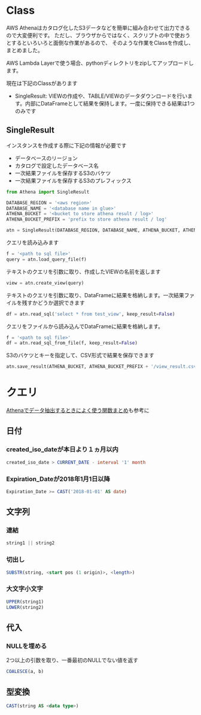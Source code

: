 # Class
AWS Athenaはカタログ化したS3データなどを簡単に組み合わせて出力できるので大変便利です。
ただし、ブラウザからではなく、スクリプトの中で使おうとするといろいろと面倒な作業があるので、
そのような作業をClassを作成し、まとめました。

AWS Lambda Layerで使う場合、pythonディレクトリをzipしてアップロードします。

現在は下記のClassがあります
- SingleResult: VIEWの作成や、TABLE/VIEWのデータダウンロードを行います。内部にDataFrameとして結果を保持します。一度に保持できる結果は1つのみです

## SingleResult
インスタンスを作成する際に下記の情報が必要です
- データベースのリージョン
- カタログで設定したデータベース名
- 一次結果ファイルを保存するS3のバケツ
- 一次結果ファイルを保存するS3のプレフィックス
```python
from Athena import SingleResult

DATABASE_REGION = '<aws region>'
DATABASE_NAME = '<database name in glue>'
ATHENA_BUCKET = '<bucket to store athena result / log>'
ATHENA_BUCKET_PREFIX = 'prefix to store athena result / log'

atn = SingleResult(DATABASE_REGION, DATABASE_NAME, ATHENA_BUCKET, ATHENA_BUCKET_PREFIX)
```

クエリを読み込みます
```python
f = '<path to sql file>'
query = atn.load_query_file(f)
```

テキストのクエリを引数に取り、作成したVIEWの名前を返します
```python
view = atn.create_view(query)
```

テキストのクエリを引数に取り、DataFrameに結果を格納します。一次結果ファイルを残すかどうか選択できます
```python
df = atn.read_sql('select * from test_view', keep_result=False)
```

クエリをファイルから読み込んでDataFrameに結果を格納します。
```python
f = '<path to sql file>'
df = atn.read_sql_from_file(f, keep_result=False)
```

S3のバケツとキーを指定して、CSV形式で結果を保存できます
```python
atn.save_result(ATHENA_BUCKET, ATHENA_BUCKET_PREFIX + '/view_result.csv')
```

# クエリ
[Athenaでデータ抽出するときによく使う関数まとめ](https://qiita.com/sh_tomato/items/97c33cea9bed5a23dd9e)も参考に

## 日付
### created_iso_dateが本日より１ヵ月以内
```sql
created_iso_date > CURRENT_DATE - interval '1' month
```

### Expiration_Dateが2018年1月1日以降
```sql
Expiration_Date >= CAST('2018-01-01' AS date)
```

## 文字列
### 連結
```sql
string1 || string2
```

### 切出し
```sql
SUBSTR(string, <start pos (1 origin)>, <length>)
```

### 大文字小文字
```sql
UPPER(string1)
LOWER(string2)
```

## 代入
### NULLを埋める
2つ以上の引数を取り、一番最初のNULLでない値を返す
```sql
COALESCE(a, b)
```

## 型変換
```sql
CAST(string AS <data type>)
```